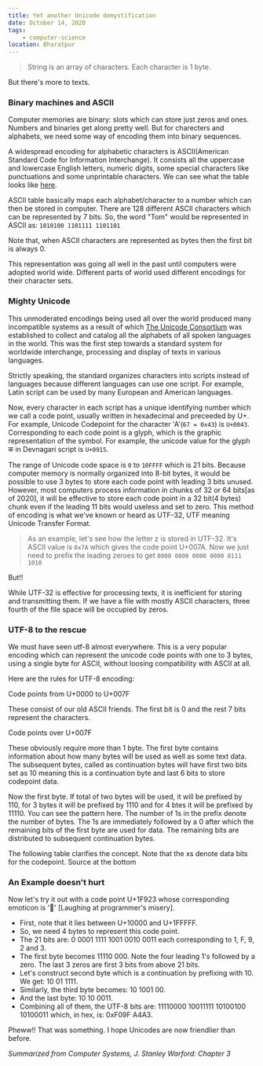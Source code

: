 ```yaml
---
title: Yet another Unicode demystification
date: October 14, 2020
tags:
    - computer-science
location: Bharatpur
---
```


>    String is an array of characters. Each character is 1 byte.

But there's more to texts.

### Binary machines and ASCII

Computer memories are binary: slots which can store just zeros and ones.
Numbers and binaries get along pretty well. But for charecters and alphabets,
we need some way of encoding them into binary sequences.

A widespread encoding for alphabetic characters is ASCII(American Standard Code
for Information Interchange). It consists all the uppercase and lowercase
    English letters, numeric digits, some special characters like punctuations
    and some unprintable characters. We can see what the table looks like
    [here](https://en.wikipedia.org/wiki/Ascii).

ASCII table basically maps each alphabet/character to a number which can then
be stored in computer. There are 128 different ASCII characters which can be
represented by 7 bits. So, the word "Tom" would be represented in ASCII as:
`1010100 1101111 1101101`

Note that, when ASCII characters are represented as bytes then the first bit is
always 0.

This representation was going all well in the past until computers were adopted
world wide. Different parts of world used different encodings for their
character sets.

### Mighty Unicode
This unmoderated encodings being used all over the world produced many
incompatible systems as a result of which [The Unicode
Consortium](https://en.wikipedia.org/wiki/Unicode_Consortium) was established
to collect and catalog all the alphabets of all spoken languages in the world.
This was the first step towards a standard system for worldwide interchange,
processing and display of texts in various languages.

Strictly speaking, the standard organizes characters into scripts instead of
languages because different languages can use one script. For example, Latin
script can be used by many European and American languages.

Now, every character in each script has a unique identifying number which we
call a code point, usually written in hexadecimal and preceeded by U+. For
example, Unicode Codepoint for the character 'A'(`67 = 0x43`) is `U+0043`.
Corresponding to each code point is a glyph, which is the graphic
representation of the symbol. For example, the unicode value for the glyph क in
Devnagari script is `U+0915`.

The range of Unicode code space is `0` to `10FFFF` which is 21 bits. Because
computer memory is normally organized into 8-bit bytes, it would be possible to
use 3 bytes to store each code point with leading 3 bits unused. However, most
computers process information in chunks of 32 or 64 bits[as of 2020], it will
be effective to store each code point in a 32 bit(4 bytes) chunk even if the
leading 11 bits would useless and set to zero. This method of encoding is what
we've known or heard as UTF-32, UTF meaning Unicode Transfer Format.

>    As an example, let's see how the letter z is stored in UTF-32. It's ASCII
>    value is `0x7A` which gives the code point U+007A. Now we just need to prefix
>    the leading zeroes to get `0000 0000 0000 0000 0111 1010`

But!!

While UTF-32 is effective for processing texts, it is inefficient for storing
and transmitting them. If we have a file with mostly ASCII characters, three
fourth of the file space will be occupied by zeros.

### UTF-8 to the rescue
We must have seen utf-8 almost everywhere. This is a very popular encoding
which can represent the unicode code points with one to 3 bytes, using a single
byte for ASCII, without loosing compatibility with ASCII at all.

Here are the rules for UTF-8 encoding:

Code points from U+0000 to U+007F

These consist of our old ASCII friends. The first bit is 0 and the rest 7 bits
represent the characters.

Code points over U+007F

These obviously require more than 1 byte. The first byte contains information
about how many bytes will be used as well as some text data. The subsequent
bytes, called as continuation bytes will have first two bits set as 10 meaning
this is a continuation byte and last 6 bits to store codepoint data.

Now the first byte. If total of two bytes will be used, it will be prefixed by
110, for 3 bytes it will be prefixed by 1110 and for 4 btes it will be prefixed
by 11110. You can see the pattern here. The number of 1s in the prefix denote
the number of bytes. The 1s are immediately followed by a 0 after which the
remaining bits of the first byte are used for data. The remaining bits are
distributed to subsequent continuation bytes.

The following table clarifies the concept. Note that the xs denote data bits
for the codepoint. Source at the bottom

### An Example doesn't hurt

Now let's try it out with a code point U+1F923 whose corresponding emoticon is
'🤣' [Laughing at programmer's misery].

* First, note that it lies between U+10000 and U+1FFFFF.
* So, we need 4 bytes to represent this code point.
* The 21 bits are: 0 0001 1111 1001 0010 0011 each corresponding to 1, F, 9, 2 and 3.
* The first byte becomes 11110 000. Note the four leading 1's followed by a zero. The last 3 zeros are first 3
bits from above 21 bits.
* Let's construct second byte which is a continuation by prefixing with 10. We get: 10 01 1111.
* Similarly, the third byte becomes: 10 1001 00.
* And the last byte: 10 10 0011.
* Combining all of them, the UTF-8 bits are: 11110000 10011111 10100100 10100011 which, in hex, is: 0xF09F A4A3.

Pheww!! That was something. I hope Unicodes are now friendlier than before.

*Summarized from Computer Systems, J. Stanley Warford: Chapter 3*
